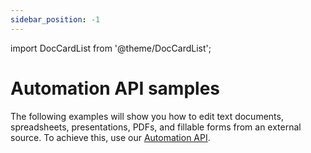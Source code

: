 ```yaml
---
sidebar_position: -1
---
```


import DocCardList from '@theme/DocCardList';


# Automation API samples

The following examples will show you how to edit text documents, spreadsheets, presentations, PDFs, and fillable forms from an external source. To achieve this, use our [Automation API](../../usage-api/automation-api.md).

<DocCardList />

